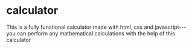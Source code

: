 # calculator
This is a fully functional calculator made with html, css and javascript--- you can perform any mathematical calculations with the help of this calculator 
